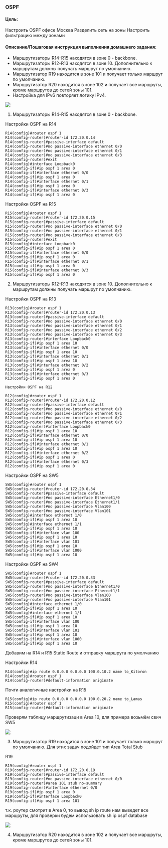 ### OSPF

#### Цель:
Настроить OSPF офисе Москва
Разделить сеть на зоны
Настроить фильтрацию между зонами


#### Описание/Пошаговая инструкция выполнения домашнего задания:
- Маршрутизаторы R14-R15 находятся в зоне 0 - backbone.
- Маршрутизаторы R12-R13 находятся в зоне 10. Дополнительно к маршрутам должны получать маршрут по умолчанию.
- Маршрутизатор R19 находится в зоне 101 и получает только маршрут по умолчанию.
- Маршрутизатор R20 находится в зоне 102 и получает все маршруты, кроме маршрутов до сетей зоны 101.
- Настройка для IPv6 повторяет логику IPv4.

![](Step0.png)

1) Маршрутизаторы R14-R15 находятся в зоне 0 - backbone.

Настройки OSPF на R14

    R14(config)#router ospf 1
    R14(config-router)#router-id 172.20.0.14
    R14(config-router)#passive-interface default
    R14(config-router)#no passive-interface ethernet 0/0
    R14(config-router)#no passive-interface ethernet 0/1
    R14(config-router)#no passive-interface ethernet 0/3
    R14(config-router)#exit
    R14(config)#interface Loopback0
    R14(config-if)#ip ospf 1 area 0
    R14(config-if)#interface ethernet 0/0
    R14(config-if)#ip ospf 1 area 0
    R14(config-if)#interface ethernet 0/1
    R14(config-if)#ip ospf 1 area 0
    R14(config-if)#interface ethernet 0/3
    R14(config-if)#ip ospf 1 area 0

Настройки OSPF на R15

    R15(config)#router ospf 1
    R15(config-router)#router-id 172.20.0.15
    R15(config-router)#passive-interface default
    R15(config-router)#no passive-interface ethernet 0/0
    R15(config-router)#no passive-interface ethernet 0/1
    R15(config-router)#no passive-interface ethernet 0/3
    R15(config-router)#exit
    R15(config)#interface Loopback0
    R15(config-if)#ip ospf 1 area 0
    R15(config-if)#interface ethernet 0/0
    R15(config-if)#ip ospf 1 area 0
    R15(config-if)#interface ethernet 0/1
    R15(config-if)#ip ospf 1 area 0
    R15(config-if)#interface ethernet 0/3
    R15(config-if)#ip ospf 1 area 0

2) Маршрутизаторы R12-R13 находятся в зоне 10. Дополнительно к маршрутам должны получать маршрут по умолчанию.

Настройки OSPF на R13

    R13(config)#router ospf 1
    R13(config-router)#router-id 172.20.0.13
    R13(config-router)#passive-interface default
    R13(config-router)#no passive-interface ethernet 0/0
    R13(config-router)#no passive-interface ethernet 0/1
    R13(config-router)#no passive-interface ethernet 0/2
    R13(config-router)#no passive-interface ethernet 0/3
    R13(config-router)#interface Loopback0
    R13(config-if)#ip ospf 1 area 10
    R13(config-if)#interface ethernet 0/0
    R13(config-if)#ip ospf 1 area 10
    R13(config-if)#interface ethernet 0/1
    R13(config-if)#ip ospf 1 area 10
    R13(config-if)#interface ethernet 0/2
    R13(config-if)#ip ospf 1 area 0
    R13(config-if)#interface ethernet 0/3
    R13(config-if)#ip ospf 1 area 0

    Настройки OSPF на R12

    R12(config)#router ospf 1
    R12(config-router)#router-id 172.20.0.12
    R12(config-router)#passive-interface default
    R12(config-router)#no passive-interface ethernet 0/0
    R12(config-router)#no passive-interface ethernet 0/1
    R12(config-router)#no passive-interface ethernet 0/2
    R12(config-router)#no passive-interface ethernet 0/3
    R12(config-router)#interface Loopback0
    R12(config-if)#ip ospf 1 area 10
    R12(config-if)#interface ethernet 0/0
    R12(config-if)#ip ospf 1 area 10
    R12(config-if)#interface ethernet 0/1
    R12(config-if)#ip ospf 1 area 10
    R12(config-if)#interface ethernet 0/2
    R12(config-if)#ip ospf 1 area 0
    R12(config-if)#interface ethernet 0/3
    R12(config-if)#ip ospf 1 area 0


Настройки OSPF на SW5

    SW5(config)#router ospf 1
    SW5(config-router)#router-id 172.20.0.34
    SW5(config-router)#passive-interface default
    SW5(config-router)#no passive-interface Ethernet1/0
    SW5(config-router)#no passive-interface Ethernet1/1
    SW5(config-router)#no passive-interface Vlan100
    SW5(config-router)#no passive-interface Vlan101
    SW5(config)#interface ethernet 1/0
    SW5(config-if)#ip ospf 1 area 10
    SW5(config)#interface ethernet 1/1
    SW5(config-if)#ip ospf 1 area 10
    SW5(config-if)#interface vlan 100
    SW5(config-if)#ip ospf 1 area 10
    SW5(config-if)#interface vlan 101
    SW5(config-if)#ip ospf 1 area 10
    SW5(config-if)#interface vlan 1000
    SW5(config-if)#ip ospf 1 area 10

Настройки OSPF на SW4

    SW5(config)#router ospf 1
    SW5(config-router)#router-id 172.20.0.33
    SW5(config-router)#passive-interface default
    SW5(config-router)#no passive-interface Ethernet1/0
    SW5(config-router)#no passive-interface Ethernet1/1
    SW5(config-router)#no passive-interface Vlan100
    SW5(config-router)#no passive-interface Vlan101
    SW5(config)#interface ethernet 1/0
    SW5(config-if)#ip ospf 1 area 10
    SW5(config)#interface ethernet 1/1
    SW5(config-if)#ip ospf 1 area 10
    SW5(config-if)#interface vlan 100
    SW5(config-if)#ip ospf 1 area 10
    SW5(config-if)#interface vlan 101
    SW5(config-if)#ip ospf 1 area 10
    SW5(config-if)#interface vlan 1000
    SW5(config-if)#ip ospf 1 area 10

Добавим на R14 и R15 Static Route и отправку маршрута по умолчанию

Настройки R14

    R14(config)#ip route 0.0.0.0 0.0.0.0 100.0.10.2 name to_Kitoron
    R14(config)#router ospf 1
    R14(config-router)#default-information originate
Почти аналогичные настройки на R15


    R15(config)#ip route 0.0.0.0 0.0.0.0 100.0.20.2 name to_Lamas
    R15(config)#router ospf 1
    R15(config-router)#default-information originate

Проверям таблицу маршрутизаци в Area 10, для примера возьмём свич SW5

![](Step1.png)

3) Маршрутизатор R19 находится в зоне 101 и получает только маршрут по умолчанию.
Для этих задач подойдет тип Area Total Stub

R19

    R19(config)#router ospf 1
    R19(config-router)#router-id 172.20.0.19
    R19(config-router)#passive-interface default
    R19(config-router)#no passive-interface ethernet 0/0
    R19(config-router)#area 101 stub no-summary
    R19(config-router)#interface ethernet 0/0
    R19(config-if)#ip ospf 1 area 0
    R19(config-if)#interface Loopback0
    R19(config-if)#ip ospf 1 area 101


т.к. роутер смотрит в Area 0, то вывод sh ip route нам выведет все маршруты, для проверки будем использовать sh ip ospf database

![](Step2.png)


4) Маршрутизатор R20 находится в зоне 102 и получает все маршруты, кроме маршрутов до сетей зоны 101.






